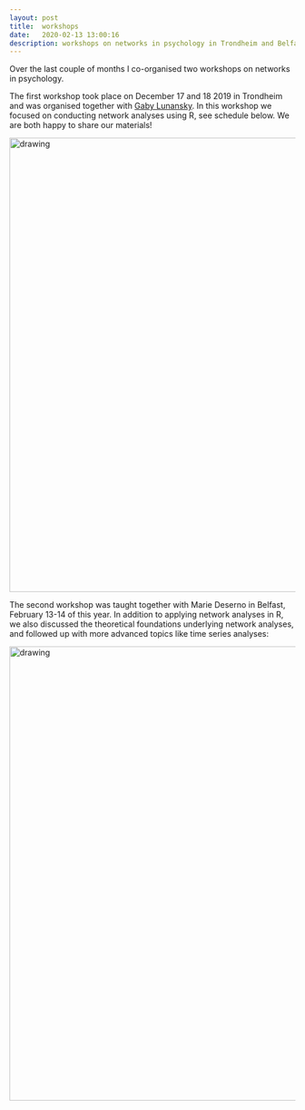 ```yaml
---
layout: post
title:  workshops
date:   2020-02-13 13:00:16
description: workshops on networks in psychology in Trondheim and Belfast
---
```


Over the last couple of months I co-organised two workshops on networks in psychology.

The first workshop took place on December 17 and 18 2019 in Trondheim and was organised together with <a href="http://gabylunansky.com/" target="blank">Gaby Lunansky</a>. In this workshop we focused on conducting network analyses using R, see schedule below. We are both happy to share our materials! 

<img src="/img/191216_trondheim_schedule.jpg" alt="drawing" width="800"/>


The second workshop was taught together with Marie Deserno in Belfast, February 13-14 of this year. In addition to applying network analyses in R, we also discussed the theoretical foundations underlying network analyses, and followed up with more advanced topics like time series analyses:

<img src="/img/200212_belfasts_schedule.jpg" alt="drawing" width="800"/>

<br/>
<br/>

